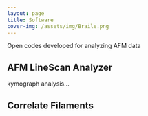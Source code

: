 ```yaml
---
layout: page
title: Software
cover-img: /assets/img/Braile.png
---
```

Open codes developed for analyzing AFM data

## AFM LineScan Analyzer
kymograph analysis...

## Correlate Filaments
